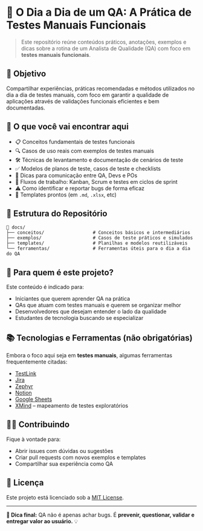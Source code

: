 # 🧪 O Dia a Dia de um QA: A Prática de Testes Manuais Funcionais

> Este repositório reúne conteúdos práticos, anotações, exemplos e dicas sobre a rotina de um Analista de Qualidade (QA) com foco em **testes manuais funcionais**.

## 📌 Objetivo

Compartilhar experiências, práticas recomendadas e métodos utilizados no dia a dia de testes manuais, com foco em garantir a qualidade de aplicações através de validações funcionais eficientes e bem documentadas.

## 🧠 O que você vai encontrar aqui

- 📋 Conceitos fundamentais de testes funcionais  
- 🔍 Casos de uso reais com exemplos de testes manuais  
- 🛠️ Técnicas de levantamento e documentação de cenários de teste  
- ✅ Modelos de planos de teste, casos de teste e checklists  
- 💬 Dicas para comunicação entre QA, Devs e POs  
- 🔄 Fluxos de trabalho: Kanban, Scrum e testes em ciclos de sprint  
- ⚠️ Como identificar e reportar bugs de forma eficaz  
- 🧾 Templates prontos (em `.md`, `.xlsx`, etc)  

## 📂 Estrutura do Repositório

```
📁 docs/
├── conceitos/                  # Conceitos básicos e intermediários
├── exemplos/                   # Casos de teste práticos e simulados
├── templates/                  # Planilhas e modelos reutilizáveis
└── ferramentas/                # Ferramentas úteis para o dia a dia do QA
```

## 🚀 Para quem é este projeto?

Este conteúdo é indicado para:

- Iniciantes que querem aprender QA na prática  
- QAs que atuam com testes manuais e querem se organizar melhor  
- Desenvolvedores que desejam entender o lado da qualidade  
- Estudantes de tecnologia buscando se especializar  

## 📚 Tecnologias e Ferramentas (não obrigatórias)

Embora o foco aqui seja em **testes manuais**, algumas ferramentas frequentemente citadas:

- [TestLink](https://testlink.org)  
- [Jira](https://www.atlassian.com/software/jira)  
- [Zephyr](https://www.getzephyr.com/)  
- [Notion](https://www.notion.so/)  
- [Google Sheets](https://sheets.google.com)  
- [XMind](https://www.xmind.net/) – mapeamento de testes exploratórios  

## 🙋‍♂️ Contribuindo

Fique à vontade para:

- Abrir issues com dúvidas ou sugestões  
- Criar pull requests com novos exemplos e templates  
- Compartilhar sua experiência como QA  

## 📜 Licença

Este projeto está licenciado sob a [MIT License](LICENSE).

---

**📎 Dica final:** QA não é apenas achar bugs. É **prevenir, questionar, validar e entregar valor ao usuário.** 💡
